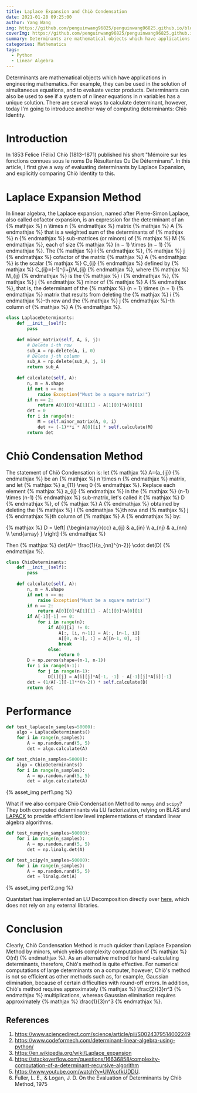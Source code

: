 ```yaml
---
title: Laplace Expansion and Chiò Condensation
date: 2021-01-28 09:25:00
author: Yang Wang
img: https://github.com/penguinwang96825/penguinwang96825.github.io/blob/master/2021/01/28/2021-01-28-laplace-expansion-and-chio-algorithm/call-me-lambh.jpg?raw=true
coverImg: https://github.com/penguinwang96825/penguinwang96825.github.io/blob/master/2021/01/28/2021-01-28-laplace-expansion-and-chio-algorithm/course-image.png?raw=true
summary: Determinants are mathematical objects which have applications in engineering mathematics. For example, they can be used in the solution of simultaneous equations, and to evaluate vector products. Determinants can also be used to see if a system of $n$ linear equations in $n$ variables has a unique solution. There are several ways to calculate determinant, however, today I'm going to introduce another way of computing determinants Chio Identity.
categories: Mathematics
tags:
  - Python
  - Linear Algebra
---
```


Determinants are mathematical objects which have applications in engineering mathematics. For example, they can be used in the solution of simultaneous equations, and to evaluate vector products. Determinants can also be used to see if a system of *n* linear equations in *n* variables has a unique solution. There are several ways to calculate determinant, however, today I'm going to introduce another way of computing determinants: Chiò Identity.

# Introduction

In 1853 Felice (Félix) Chiò (1813–1871) published his short "Mémoire sur les fonctions connues sous le noms De Résultantes Ou De Déterminans". In this article, I first give a way of evaluating determinants by Laplace Expansion, and explicitly comparing Chiò Identity to this.

# Laplace Expansion Method

In linear algebra, the Laplace expansion, named after Pierre-Simon Laplace, also called cofactor expansion, is an expression for the determinant of an {% mathjax %} n \times n {% endmathjax %} matrix {% mathjax %} A {% endmathjax %} that is a weighted sum of the determinants of {% mathjax %} n {% endmathjax %} sub-matrices (or minors) of {% mathjax %} M {% endmathjax %}, each of size {% mathjax %} (n − 1) \times (n − 1) {% endmathjax %}. The {% mathjax %} i {% endmathjax %}, {% mathjax %} j {% endmathjax %} cofactor of the matrix {% mathjax %} A {% endmathjax %} is the scalar {% mathjax %} C_{ij} {% endmathjax %} defined by {% mathjax %} C_{ij}=(-1)^{i+j}M_{ij} {% endmathjax %}, where {% mathjax %} M_{ij} {% endmathjax %} is the {% mathjax %} i {% endmathjax %}, {% mathjax %} j {% endmathjax %} minor of {% mathjax %} A {% endmathjax %}, that is, the determinant of the {% mathjax %} (n − 1) \times (n − 1) {% endmathjax %} matrix that results from deleting the {% mathjax %} i {% endmathjax %}-th row and the {% mathjax %} j {% endmathjax %}-th column of {% mathjax %} A {% endmathjax %}.

```python
class LaplaceDeterminants:
    def __init__(self):
        pass
    
    def minor_matrix(self, A, i, j):
        # Delete i-th row
        sub_A = np.delete(A, i, 0)
        # Delete j-th column
        sub_A = np.delete(sub_A, j, 1)
        return sub_A
    
    def calculate(self, A):
        n, m = A.shape
        if not n == m: 
            raise Exception("Must be a square matrix!")
        if n == 2:
            return A[0][0]*A[1][1] - A[1][0]*A[0][1]
        det = 0
        for i in range(n):
            M = self.minor_matrix(A, 0, i)
            det += (-1)**i * A[0][i] * self.calculate(M)
        return det
```

# Chiò Condensation Method

The statement of Chiò Condensation is: let {% mathjax %} A=(a_{ij}) {% endmathjax %} be an {% mathjax %} n \times n {% endmathjax %} matrix, and let {% mathjax %} a_{11} \neq 0 {% endmathjax %}. Replace each element {% mathjax %} a_{ij} {% endmathjax %} in the {% mathjax %} (n-1) \times (n-1) {% endmathjax %} sub-matrix, let's called it {% mathjax %} D {% endmathjax %}, of {% mathjax %} A {% endmathjax %} obtained by deleting the {% mathjax %} i {% endmathjax %}th row and {% mathjax %} j {% endmathjax %}th column of {% mathjax %} A {% endmathjax %} by:

<div style="display: flex;justify-content: center;">
    {% mathjax %}
    D = 
    \left[ {\begin{array}{cc}
    a_{ij} & a_{in} \\
    a_{nj} & a_{nn} \\
    \end{array} } \right]
    {% endmathjax %}
</div>

Then {% mathjax %} det(A)= \frac{1}{a_{nn}^{n-2}} \cdot det(D) {% endmathjax %}.

```python
class ChioDeterminants:
    def __init__(self):
        pass
    
    def calculate(self, A):
        n, m = A.shape
        if not n == m: 
            raise Exception("Must be a square matrix!")
        if n == 2:
            return A[0][0]*A[1][1] - A[1][0]*A[0][1]
        if A[-1][-1] == 0:
            for i in range(n):
                if A[0][i] != 0:
                    A[:, [i, n-1]] = A[:, [n-1, i]]
                    A[[0, n-1], :] = A[[n-1, 0], :]
                    break
                else:
                    return 0
        D = np.zeros(shape=(n-1, n-1))
        for i in range(n-1):
            for j in range(n-1):
                D[i][j] = A[i][j]*A[-1, -1] - A[-1][j]*A[i][-1]
        det = (1/A[-1][-1]**(n-2)) * self.calculate(D)
        return det
```

# Performance

```python
def test_laplace(n_samples=50000):
    algo = LaplaceDeterminants()
    for i in range(n_samples):
        A = np.random.rand(5, 5)
        det = algo.calculate(A)

def test_chio(n_samples=50000):
    algo = ChioDeterminants()
    for i in range(n_samples):
        A = np.random.rand(5, 5)
        det = algo.calculate(A)
```

{% asset_img perf1.png %}

What if we also compare Chiò Condensation Method to `numpy` and `scipy`? They both computed determinants via LU factorization, relying on BLAS and [LAPACK](http://www.netlib.org/lapack/explore-html/dd/d9a/group__double_g_ecomputational_ga0019443faea08275ca60a734d0593e60.html) to provide efficient low level implementations of standard linear algebra algorithms.

```python
def test_numpy(n_samples=50000):
    for i in range(n_samples):
        A = np.random.rand(5, 5)
        det = np.linalg.det(A)

def test_scipy(n_samples=50000):
    for i in range(n_samples):
        A = np.random.rand(5, 5)
        det = linalg.det(A)
```

{% asset_img perf2.png %}

Quantstart has implemented an LU Decomposition directly over [here](https://www.quantstart.com/articles/LU-Decomposition-in-Python-and-NumPy/), which does not rely on any external libraries.

# Conclusion

Clearly, Chiò Condensation Method is much quicker than Laplace Expansion Method by minors, which yeilds complexity computation of {% mathjax %} O(n!) {% endmathjax %}. As an alternative method for hand-calculating determinants, therefore, Chiò's method is quite effective. For numerical computations of large determinants on a computer, however, Chiò's method is not so efficient as other methods such as, for example, Gaussian elimination, because of certain difficulties with round-off errors. In addition, Chiò's method requires approximately {% mathjax %} \frac{2}{3}n^3 {% endmathjax %} multiplications, whereas Gaussian elimination requires approximately {% mathjax %} \frac{1}{3}n^3 {% endmathjax %}. 

## References

1. https://www.sciencedirect.com/science/article/pii/S0024379514002249
2. https://www.codeformech.com/determinant-linear-algebra-using-python/
3. https://en.wikipedia.org/wiki/Laplace_expansion
4. https://stackoverflow.com/questions/16636858/complexity-computation-of-a-determinant-recursive-algorithm
5. https://www.youtube.com/watch?v=UlWcofkUDDU.
6. Fuller, L. E., & Logan, J. D. On the Evaluation of Determinants by Chiò Method, 1975
